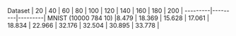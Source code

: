 Dataset | 20 | 40 | 60 | 80 | 100 | 120 | 140 | 160 | 180 | 200 |
---------|---------|---------|
MNIST (10000 784 10) |8.479 | 18.369 | 15.628 | 17.061 | 18.834 | 22.966 | 32.176 | 32.504 | 30.895 | 33.778 |